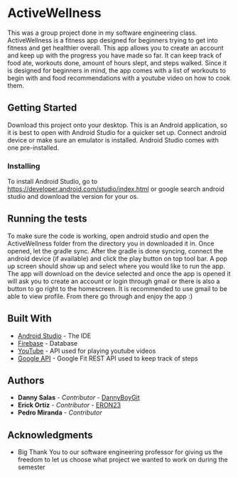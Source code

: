 # ActiveWellness
This was a group project done in my software engineering class. ActiveWellness is a fitness app designed for beginners trying to get into fitness and get healthier overall. This app allows you to create an account and keep up with the progress you have made so far. It can keep track of food ate, workouts done, amount of hours slept, and steps walked. Since it is designed for beginners in mind, the app comes with a list of workouts to begin with and food recommendations with a youtube video on how to cook them.

## Getting Started
Download this project onto your desktop. This is an Android application, so it is best to open with Android Studio for a quicker set up. Connect android device or make sure an emulator is installed. Android Studio comes with one pre-installed.

### Installing

To install Android Studio, go to https://developer.android.com/studio/index.html or google search android studio and download the version for your os.


## Running the tests

To make sure the code is working, open android studio and open the ActiveWellness folder from the directory you in downloaded it in. Once opened, let the gradle sync. After the gradle is done syncing, connect the android device (if available) and click the play button on top tool bar. A pop up screen should show up and select where you would like to run the app. The app will download on the device selected and once the app is opened it will ask you to create an account or login through gmail or there is also a button to go right to the homescreen. It is recommended to use gmail to be able to view profile. From there go through and enjoy the app :)

## Built With

* [Android Studio](https://developer.android.com/studio/index.html) - The IDE
* [Firebase](https://firebase.google.com/) - Database
* [YouTube](https://developers.google.com/youtube/android/player/) - API used for playing youtube videos
* [Google API](https://developers.google.com/fit/android/) - Google Fit REST API used to keep track of steps

## Authors

* **Danny Salas** - *Contributor* - [DannyBoyGit](https://github.com/DannyBoiGit)
* **Erick Ortiz** - *Contributor* - [ERON23](https://github.com/ERON23)
* **Pedro Miranda** - *Contributor*


## Acknowledgments

* Big Thank You to our software engineering professor for giving us the freedom to let us choose what project we wanted to work on during the semester
